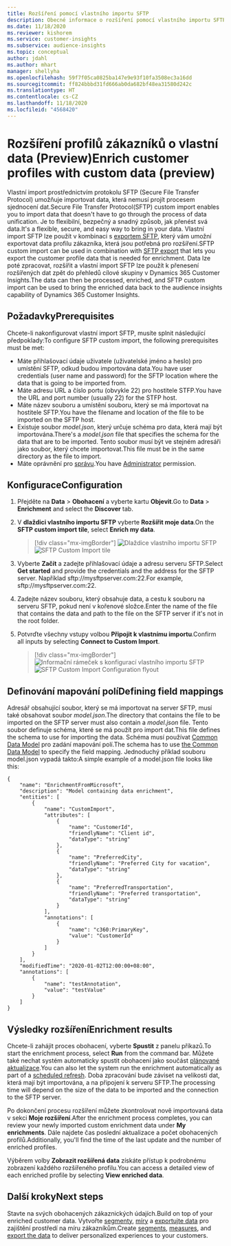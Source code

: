 ```yaml
---
title: Rozšíření pomocí vlastního importu SFTP
description: Obecné informace o rozšíření pomocí vlastního importu SFTP.
ms.date: 11/18/2020
ms.reviewer: kishorem
ms.service: customer-insights
ms.subservice: audience-insights
ms.topic: conceptual
author: jdahl
ms.author: mhart
manager: shellyha
ms.openlocfilehash: 59f7f05ca0825ba147e9e93f10fa3508ec3a16dd
ms.sourcegitcommit: ff824bbbd31fd666ab0da682bf48ea31580d242c
ms.translationtype: HT
ms.contentlocale: cs-CZ
ms.lasthandoff: 11/18/2020
ms.locfileid: "4568420"
---
```

# <a name="enrich-customer-profiles-with-custom-data-preview"></a><span data-ttu-id="ba80b-103">Rozšíření profilů zákazníků o vlastní data (Preview)</span><span class="sxs-lookup"><span data-stu-id="ba80b-103">Enrich customer profiles with custom data (preview)</span></span>

<span data-ttu-id="ba80b-104">Vlastní import prostřednictvím protokolu SFTP (Secure File Transfer Protocol) umožňuje importovat data, která nemusí projít procesem sjednocení dat.</span><span class="sxs-lookup"><span data-stu-id="ba80b-104">Secure File Transfer Protocol(SFTP) custom import enables you to import data that doesn't have to go through the process of data unification.</span></span> <span data-ttu-id="ba80b-105">Je to flexibilní, bezpečný a snadný způsob, jak přenést svá data.</span><span class="sxs-lookup"><span data-stu-id="ba80b-105">It's a flexible, secure, and easy way to bring in your data.</span></span> <span data-ttu-id="ba80b-106">Vlastní import SFTP lze použít v kombinaci s [exportem SFTP](export-sftp.md), který vám umožní exportovat data profilu zákazníka, která jsou potřebná pro rozšíření.</span><span class="sxs-lookup"><span data-stu-id="ba80b-106">SFTP custom import can be used in combination with [SFTP export](export-sftp.md) that lets you export the customer profile data that is needed for enrichment.</span></span> <span data-ttu-id="ba80b-107">Data lze poté zpracovat, rozšířit a vlastní import SFTP lze použít k přenesení rozšířených dat zpět do přehledů cílové skupiny v Dynamics 365 Customer Insights.</span><span class="sxs-lookup"><span data-stu-id="ba80b-107">The data can then be processed, enriched, and SFTP custom import can be used to bring the enriched data back to the audience insights capability of Dynamics 365 Customer Insights.</span></span>

## <a name="prerequisites"></a><span data-ttu-id="ba80b-108">Požadavky</span><span class="sxs-lookup"><span data-stu-id="ba80b-108">Prerequisites</span></span>

<span data-ttu-id="ba80b-109">Chcete-li nakonfigurovat vlastní import SFTP, musíte splnit následující předpoklady:</span><span class="sxs-lookup"><span data-stu-id="ba80b-109">To configure SFTP custom import, the following prerequisites must be met:</span></span>

- <span data-ttu-id="ba80b-110">Máte přihlašovací údaje uživatele (uživatelské jméno a heslo) pro umístění SFTP, odkud budou importována data.</span><span class="sxs-lookup"><span data-stu-id="ba80b-110">You have user credentials (user name and password) for the SFTP location where the data that is going to be imported from.</span></span>
- <span data-ttu-id="ba80b-111">Máte adresu URL a číslo portu (obvykle 22) pro hostitele STFP.</span><span class="sxs-lookup"><span data-stu-id="ba80b-111">You have the URL and port number (usually 22) for the STFP host.</span></span>
- <span data-ttu-id="ba80b-112">Máte název souboru a umístění souboru, který se má importovat na hostitele SFTP.</span><span class="sxs-lookup"><span data-stu-id="ba80b-112">You have the filename and location of the file to be imported on the SFTP host.</span></span>
- <span data-ttu-id="ba80b-113">Existuje soubor *model.json*, který určuje schéma pro data, která mají být importována.</span><span class="sxs-lookup"><span data-stu-id="ba80b-113">There's a *model.json* file that specifies the schema for the data that are to be imported.</span></span> <span data-ttu-id="ba80b-114">Tento soubor musí být ve stejném adresáři jako soubor, který chcete importovat.</span><span class="sxs-lookup"><span data-stu-id="ba80b-114">This file must be in the same directory as the file to import.</span></span>
- <span data-ttu-id="ba80b-115">Máte oprávnění pro [správu](permissions.md#administrator).</span><span class="sxs-lookup"><span data-stu-id="ba80b-115">You have [Administrator](permissions.md#administrator) permission.</span></span>

## <a name="configuration"></a><span data-ttu-id="ba80b-116">Konfigurace</span><span class="sxs-lookup"><span data-stu-id="ba80b-116">Configuration</span></span>

1. <span data-ttu-id="ba80b-117">Přejděte na **Data** > **Obohacení** a vyberte kartu **Objevit**.</span><span class="sxs-lookup"><span data-stu-id="ba80b-117">Go to **Data** > **Enrichment** and select the **Discover** tab.</span></span>

1. <span data-ttu-id="ba80b-118">V **dlaždici vlastního importu SFTP** vyberte **Rozšířit moje data**.</span><span class="sxs-lookup"><span data-stu-id="ba80b-118">On the **SFTP custom import tile**, select **Enrich my data**.</span></span>

   > [!div class="mx-imgBorder"]
   > <span data-ttu-id="ba80b-119">![Dlaždice vlastního importu SFTP](media/SFTP_Custom_Import_tile.png "Dlaždice vlastního importu SFTP")</span><span class="sxs-lookup"><span data-stu-id="ba80b-119">![SFTP Custom Import tile](media/SFTP_Custom_Import_tile.png "SFTP Custom Import tile")</span></span>

1. <span data-ttu-id="ba80b-120">Vyberte **Začít** a zadejte přihlašovací údaje a adresu serveru SFTP.</span><span class="sxs-lookup"><span data-stu-id="ba80b-120">Select **Get started** and provide the credentials and the address for the SFTP server.</span></span> <span data-ttu-id="ba80b-121">Například sftp://mysftpserver.com:22.</span><span class="sxs-lookup"><span data-stu-id="ba80b-121">For example, sftp://mysftpserver.com:22.</span></span>

1. <span data-ttu-id="ba80b-122">Zadejte název souboru, který obsahuje data, a cestu k souboru na serveru SFTP, pokud není v kořenové složce.</span><span class="sxs-lookup"><span data-stu-id="ba80b-122">Enter the name of the file that contains the data and path to the file on the SFTP server if it's not in the root folder.</span></span>

1. <span data-ttu-id="ba80b-123">Potvrďte všechny vstupy volbou **Připojit k vlastnímu importu**.</span><span class="sxs-lookup"><span data-stu-id="ba80b-123">Confirm all inputs by selecting **Connect to Custom Import**.</span></span>

   > [!div class="mx-imgBorder"]
   > <span data-ttu-id="ba80b-124">![Informační rámeček s konfigurací vlastního importu SFTP](media/SFTP_Custom_Import_Configuration_flyout.png "Informační rámeček s konfigurací vlastního importu SFTP")</span><span class="sxs-lookup"><span data-stu-id="ba80b-124">![SFTP Custom Import Configuration flyout](media/SFTP_Custom_Import_Configuration_flyout.png "SFTP Custom Import Configuration flyout")</span></span>

## <a name="defining-field-mappings"></a><span data-ttu-id="ba80b-125">Definování mapování polí</span><span class="sxs-lookup"><span data-stu-id="ba80b-125">Defining field mappings</span></span> 

<span data-ttu-id="ba80b-126">Adresář obsahující soubor, který se má importovat na server SFTP, musí také obsahovat soubor *model.json*.</span><span class="sxs-lookup"><span data-stu-id="ba80b-126">The directory that contains the file to be imported on the SFTP server must also contain a *model.json* file.</span></span> <span data-ttu-id="ba80b-127">Tento soubor definuje schéma, které se má použít pro import dat.</span><span class="sxs-lookup"><span data-stu-id="ba80b-127">This file defines the schema to use for importing the data.</span></span> <span data-ttu-id="ba80b-128">Schéma musí používat [Common Data Model](https://docs.microsoft.com/common-data-model/) pro zadání mapování polí.</span><span class="sxs-lookup"><span data-stu-id="ba80b-128">The schema has to use [the Common Data Model](https://docs.microsoft.com/common-data-model/) to specify the field mapping.</span></span> <span data-ttu-id="ba80b-129">Jednoduchý příklad souboru model.json vypadá takto:</span><span class="sxs-lookup"><span data-stu-id="ba80b-129">A simple example of a model.json file looks like this:</span></span>

```
{
    "name": "EnrichmentFromMicrosoft",
    "description": "Model containing data enrichment",
    "entities": [
        {
            "name": "CustomImport",
            "attributes": [
                {
                    "name": "CustomerId",
                    "friendlyName": "Client id",
                    "dataType": "string"
                },
                {
                    "name": "PreferredCity",
                    "friendlyName": "Preferred City for vacation",
                    "dataType": "string"
                },
                {
                    "name": "PreferredTransportation",
                    "friendlyName": "Preferred transportation",
                    "dataType": "string"
                }
            ],
            "annotations": [
                {
                    "name": "c360:PrimaryKey",
                    "value": "CustomerId"
                }
            ]
        }
    ],
    "modifiedTime": "2020-01-02T12:00:00+08:00",
    "annotations": [
        {
            "name": "testAnnotation",
            "value": "testValue"
        }
    ]
}
```

## <a name="enrichment-results"></a><span data-ttu-id="ba80b-130">Výsledky rozšíření</span><span class="sxs-lookup"><span data-stu-id="ba80b-130">Enrichment results</span></span>

<span data-ttu-id="ba80b-131">Chcete-li zahájit proces obohacení, vyberte **Spustit** z panelu příkazů.</span><span class="sxs-lookup"><span data-stu-id="ba80b-131">To start the enrichment process, select **Run** from the command bar.</span></span> <span data-ttu-id="ba80b-132">Můžete také nechat systém automaticky spustit obohacení jako součást [plánované aktualizace](system.md#schedule-tab).</span><span class="sxs-lookup"><span data-stu-id="ba80b-132">You can also let the system run the enrichment automatically as part of a [scheduled refresh](system.md#schedule-tab).</span></span> <span data-ttu-id="ba80b-133">Doba zpracování bude záviset na velikosti dat, která mají být importována, a na připojení k serveru SFTP.</span><span class="sxs-lookup"><span data-stu-id="ba80b-133">The processing time will depend on the size of the data to be imported and the connection to the SFTP server.</span></span>

<span data-ttu-id="ba80b-134">Po dokončení procesu rozšíření můžete zkontrolovat nově importovaná data v sekci **Moje rozšíření**.</span><span class="sxs-lookup"><span data-stu-id="ba80b-134">After the enrichment process completes, you can review your newly imported custom enrichment data under **My enrichments**.</span></span> <span data-ttu-id="ba80b-135">Dále najdete čas poslední aktualizace a počet obohacených profilů.</span><span class="sxs-lookup"><span data-stu-id="ba80b-135">Additionally, you'll find the time of the last update and the number of enriched profiles.</span></span>

<span data-ttu-id="ba80b-136">Výběrem volby **Zobrazit rozšířená data** získáte přístup k podrobnému zobrazení každého rozšířeného profilu.</span><span class="sxs-lookup"><span data-stu-id="ba80b-136">You can access a detailed view of each enriched profile by selecting **View enriched data**.</span></span>

## <a name="next-steps"></a><span data-ttu-id="ba80b-137">Další kroky</span><span class="sxs-lookup"><span data-stu-id="ba80b-137">Next steps</span></span>

<span data-ttu-id="ba80b-138">Stavte na svých obohacených zákaznických údajích.</span><span class="sxs-lookup"><span data-stu-id="ba80b-138">Build on top of your enriched customer data.</span></span> <span data-ttu-id="ba80b-139">Vytvořte [segmenty](segments.md), [míry](measures.md) a [exportujte data](export-destinations.md) pro zajištění prostředí na míru zákazníkům.</span><span class="sxs-lookup"><span data-stu-id="ba80b-139">Create [segments](segments.md), [measures](measures.md), and [export the data](export-destinations.md) to deliver personalized experiences to your customers.</span></span>



